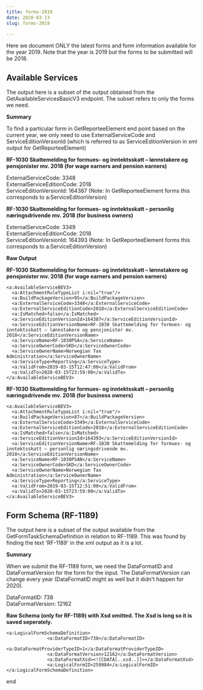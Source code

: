 ```yaml
---
title: forms-2019
date: 2020-03-13
slug: forms-2019

---
```

Here we document ONLY the latest forms and form information available for the year 2019. Note that the year is 2019 but the forms to be submitted will be 2018.

## **Available Services**

The output here is a subset of the output obtained from the GetAvailableServicesBasicV3 endpoint. The subset refers to only the forms we need.

**Summary**

To find a particular form in GetReporteeElement end point based on the current year, we only need to use ExternalServiceCode and ServiceEditionVersionId (which is referred to as ServiceEditionVersion in xml output for GetReporteeElement)

**RF-1030 Skattemelding for formues- og inntektsskatt – lønnstakere og pensjonister mv. 2018 (for wage earners and pension earners)**

ExternalServiceCode: 3348  
ExternalServiceEditionCode: 2018  
ServiceEditionVersionId: 164387 (Note: In GetReporteeElement forms this corresponds to a:ServiceEditionVersion)

**RF-1030 Skattemelding for formues- og inntektsskatt – personlig næringsdrivende mv. 2018 (for business owners)**

ExternalServiceCode: 3349  
ExternalServiceEditionCode: 2018  
ServiceEditionVersionId: 164393 (Note: In GetReporteeElement forms this corresponds to a:ServiceEditionVersion)

**Raw Output**

**RF-1030 Skattemelding for formues- og inntektsskatt – lønnstakere og pensjonister mv. 2018 (for wage earners and pension earners)**

    <a:AvailableServiceBEV3>
      <a:AttachmentRuleTypeList i:nil="true"/>
      <a:BuildPackageVersion>95</a:BuildPackageVersion>
      <a:ExternalServiceCode>3348</a:ExternalServiceCode>
      <a:ExternalServiceEditionCode>2018</a:ExternalServiceEditionCode>
      <a:IsMatched>false</a:IsMatched>
      <a:ServiceEditionVersionId>164387</a:ServiceEditionVersionId>
      <a:ServiceEditionVersionName>RF-1030 Skattemelding for formues- og inntektsskatt – lønnstakere og pensjonister mv. 2018</a:ServiceEditionVersionName>
      <a:ServiceName>RF-1030PSA</a:ServiceName>
      <a:ServiceOwnerCode>SKD</a:ServiceOwnerCode>
      <a:ServiceOwnerName>Norwegian Tax Administration</a:ServiceOwnerName>
      <a:ServiceType>Reporting</a:ServiceType>
      <a:ValidFrom>2019-03-15T12:47:00</a:ValidFrom>
      <a:ValidTo>2020-03-15T23:59:00</a:ValidTo>
    </a:AvailableServiceBEV3>

**RF-1030 Skattemelding for formues- og inntektsskatt – personlig næringsdrivende mv. 2018 (for business owners)**

    <a:AvailableServiceBEV3>
      <a:AttachmentRuleTypeList i:nil="true"/>
      <a:BuildPackageVersion>87</a:BuildPackageVersion>
      <a:ExternalServiceCode>3349</a:ExternalServiceCode>
      <a:ExternalServiceEditionCode>2018</a:ExternalServiceEditionCode>
      <a:IsMatched>false</a:IsMatched>
      <a:ServiceEditionVersionId>164393</a:ServiceEditionVersionId>
      <a:ServiceEditionVersionName>RF-1030 Skattemelding for formues- og inntektsskatt – personlig næringsdrivende mv. 2018</a:ServiceEditionVersionName>
      <a:ServiceName>RF-1030PSAN</a:ServiceName>
      <a:ServiceOwnerCode>SKD</a:ServiceOwnerCode>
      <a:ServiceOwnerName>Norwegian Tax Administration</a:ServiceOwnerName>
      <a:ServiceType>Reporting</a:ServiceType>
      <a:ValidFrom>2019-03-15T12:51:00</a:ValidFrom>
      <a:ValidTo>2020-03-15T23:59:00</a:ValidTo>
    </a:AvailableServiceBEV3>

## Form Schema (RF-1189)

The output here is a subset of the output available from the GetFormTaskSchemaDefinition in relation to RF-1189. This was found by finding the text 'RF-1189' in the xml output as it is a lot.

**Summary**

When we submit the RF-1189 form, we need the DataFormatID and DataFormatVersion for the form for the input. The DataFormatVersion can change every year (DataFormatID might as well but it didn't happen for 2020).

DataFormatID: 738  
DataFormatVersion: 12162

**Raw Schema (only for RF-1189) with Xsd omitted. The Xsd is long so it is saved seperately.**

    <a:LogicalFormSchemaDefinition>
                   <a:DataFormatID>738</a:DataFormatID>
                   <a:DataFormatProviderTypeID>1</a:DataFormatProviderTypeID>
                   <a:DataFormatVersion>12162</a:DataFormatVersion>
                   <a:DataFormatXsd><![CDATA[..xsd..]]></a:DataFormatXsd>
                   <a:LogicalFormID>259984</a:LogicalFormID>
    </a:LogicalFormSchemaDefinition>

end